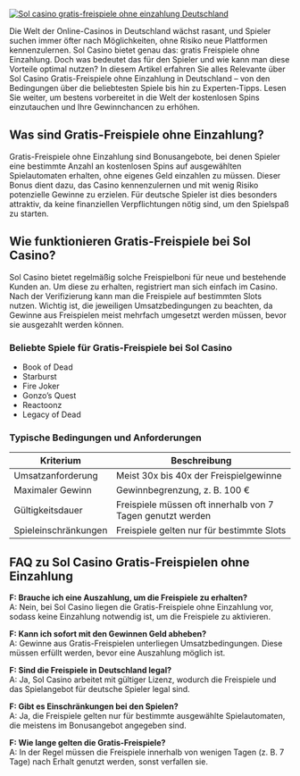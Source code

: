 [![Sol casino gratis-freispiele ohne einzahlung Deutschland](https://123-caf.pages.dev/gitsignup.png)](https://vrmoo.ru/Bt82HjjY)

<p>Die Welt der Online-Casinos in Deutschland wächst rasant, und Spieler suchen immer öfter nach Möglichkeiten, ohne Risiko neue Plattformen kennenzulernen. Sol Casino bietet genau das: gratis Freispiele ohne Einzahlung. Doch was bedeutet das für den Spieler und wie kann man diese Vorteile optimal nutzen? In diesem Artikel erfahren Sie alles Relevante über Sol Casino Gratis-Freispiele ohne Einzahlung in Deutschland – von den Bedingungen über die beliebtesten Spiele bis hin zu Experten-Tipps. Lesen Sie weiter, um bestens vorbereitet in die Welt der kostenlosen Spins einzutauchen und Ihre Gewinnchancen zu erhöhen.</p>  <h2>Was sind Gratis-Freispiele ohne Einzahlung?</h2> <p>Gratis-Freispiele ohne Einzahlung sind Bonusangebote, bei denen Spieler eine bestimmte Anzahl an kostenlosen Spins auf ausgewählten Spielautomaten erhalten, ohne eigenes Geld einzahlen zu müssen. Dieser Bonus dient dazu, das Casino kennenzulernen und mit wenig Risiko potenzielle Gewinne zu erzielen. Für deutsche Spieler ist dies besonders attraktiv, da keine finanziellen Verpflichtungen nötig sind, um den Spielspaß zu starten.</p>  <h2>Wie funktionieren Gratis-Freispiele bei Sol Casino?</h2> <p>Sol Casino bietet regelmäßig solche Freispielboni für neue und bestehende Kunden an. Um diese zu erhalten, registriert man sich einfach im Casino. Nach der Verifizierung kann man die Freispiele auf bestimmten Slots nutzen. Wichtig ist, die jeweiligen Umsatzbedingungen zu beachten, da Gewinne aus Freispielen meist mehrfach umgesetzt werden müssen, bevor sie ausgezahlt werden können.</p>  <h3>Beliebte Spiele für Gratis-Freispiele bei Sol Casino</h3> <ul>   <li>Book of Dead</li>   <li>Starburst</li>   <li>Fire Joker</li>   <li>Gonzo’s Quest</li>   <li>Reactoonz</li>   <li>Legacy of Dead</li> </ul>  <h3>Typische Bedingungen und Anforderungen</h3> <table>   <thead>     <tr>       <th>Kriterium</th>       <th>Beschreibung</th>     </tr>   </thead>   <tbody>     <tr>       <td>Umsatzanforderung</td>       <td>Meist 30x bis 40x der Freispielgewinne</td>     </tr>     <tr>       <td>Maximaler Gewinn</td>       <td>Gewinnbegrenzung, z. B. 100 €</td>     </tr>     <tr>       <td>Gültigkeitsdauer</td>       <td>Freispiele müssen oft innerhalb von 7 Tagen genutzt werden</td>     </tr>     <tr>       <td>Spieleinschränkungen</td>       <td>Freispiele gelten nur für bestimmte Slots</td>     </tr>   </tbody> </table>  <h2>FAQ zu Sol Casino Gratis-Freispielen ohne Einzahlung</h2>  <p><strong>F: Brauche ich eine Auszahlung, um die Freispiele zu erhalten?</strong><br> A: Nein, bei Sol Casino liegen die Gratis-Freispiele ohne Einzahlung vor, sodass keine Einzahlung notwendig ist, um die Freispiele zu aktivieren.</p>  <p><strong>F: Kann ich sofort mit den Gewinnen Geld abheben?</strong><br> A: Gewinne aus Gratis-Freispielen unterliegen Umsatzbedingungen. Diese müssen erfüllt werden, bevor eine Auszahlung möglich ist.</p>  <p><strong>F: Sind die Freispiele in Deutschland legal?</strong><br> A: Ja, Sol Casino arbeitet mit gültiger Lizenz, wodurch die Freispiele und das Spielangebot für deutsche Spieler legal sind.</p>  <p><strong>F: Gibt es Einschränkungen bei den Spielen?</strong><br> A: Ja, die Freispiele gelten nur für bestimmte ausgewählte Spielautomaten, die meistens im Bonusangebot angegeben sind.</p>  <p><strong>F: Wie lange gelten die Gratis-Freispiele?</strong><br> A: In der Regel müssen die Freispiele innerhalb von wenigen Tagen (z. B. 7 Tage) nach Erhalt genutzt werden, sonst verfallen sie.</p>